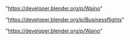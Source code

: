 "https://developer.blender.org/p/Waino"

 
"https://developer.blender.org/p/Businessflights"


"https://developer.blender.org/p/Waino"


 
